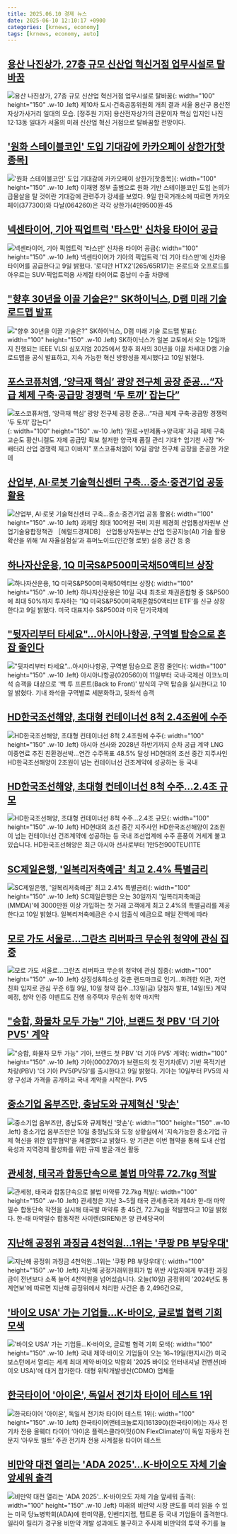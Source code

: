 ```yaml
---
title: 2025.06.10 경제 뉴스
date: 2025-06-10 12:10:17 +0900
categories: [krnews, economy]
tags: [krnews, economy, auto]
---
```

## [용산 나진상가, 27층 규모 신산업 혁신거점 업무시설로 탈바꿈](https://n.news.naver.com/mnews/article/016/0002482498)

![용산 나진상가, 27층 규모 신산업 혁신거점 업무시설로 탈바꿈](https://mimgnews.pstatic.net/image/origin/016/2025/06/10/2482498.jpg?type=nf220_150){: width="100" height="150" .w-10 .left}
제10차 도시·건축공동위원회 개최 결과 서울 용산구 용산전자상가사거리 일대의 모습. [정주원 기자] 용산전자상가의 관문이자 핵심 입지인 나진 12·13동 일대가 서울의 미래 신산업 혁신 거점으로 탈바꿈할 전망이다.

## ['원화 스테이블코인' 도입 기대감에 카카오페이 상한가[핫종목]](https://n.news.naver.com/mnews/article/421/0008302501)

!['원화 스테이블코인' 도입 기대감에 카카오페이 상한가[핫종목]](https://mimgnews.pstatic.net/image/origin/421/2025/06/09/8302501.jpg?type=nf220_150){: width="100" height="150" .w-10 .left}
이재명 정부 출범으로 원화 기반 스테이블코인 도입 논의가 급물살을 탈 것이란 기대감에 관련주가 강세를 보였다. 9일 한국거래소에 따르면 카카오페이(377300)와 다날(064260)은 각각 상한가(4만9500원·45

## [넥센타이어, 기아 픽업트럭 '타스만' 신차용 타이어 공급](https://n.news.naver.com/mnews/article/008/0005204720)

![넥센타이어, 기아 픽업트럭 '타스만' 신차용 타이어 공급](https://mimgnews.pstatic.net/image/origin/008/2025/06/09/5204720.jpg?type=nf220_150){: width="100" height="150" .w-10 .left}
넥센타이어가 기아의 픽업트럭 '더 기아 타스만'에 신차용 타이어를 공급한다고 9일 밝혔다. '로디안 HTX2'(265/65R17)는 온로드와 오프로드를 아우르는 SUV·픽업트럭용 사계절 타이어로 중남미 수출 차량에

## ["향후 30년을 이끌 기술은?" SK하이닉스, D램 미래 기술 로드맵 발표](https://n.news.naver.com/mnews/article/014/0005361152)

!["향후 30년을 이끌 기술은?" SK하이닉스, D램 미래 기술 로드맵 발표](https://mimgnews.pstatic.net/image/origin/014/2025/06/10/5361152.jpg?type=nf220_150){: width="100" height="150" .w-10 .left}
SK하이닉스가 일본 교토에서 오는 12일까지 진행되는 IEEE VLSI 심포지엄 2025에서 향후 회사의 30년을 이끌 차세대 D램 기술 로드맵을 공식 발표하고, 지속 가능한 혁신 방향성을 제시했다고 10일 밝혔다.

## [포스코퓨처엠, ‘양극재 핵심’ 광양 전구체 공장 준공…“자급 체제 구축·공급망 경쟁력 ‘두 토끼’ 잡는다”](https://n.news.naver.com/mnews/article/016/0002482652)

![포스코퓨처엠, ‘양극재 핵심’ 광양 전구체 공장 준공…“자급 체제 구축·공급망 경쟁력 ‘두 토끼’ 잡는다”](https://mimgnews.pstatic.net/image/origin/016/2025/06/10/2482652.jpg?type=nf220_150){: width="100" height="150" .w-10 .left}
‘원료→반제품→양극재’ 자급 체제 구축 고순도 황산니켈도 자체 공급망 확보 철저한 양극재 품질 관리 기대↑ 엄기천 사장 “K-배터리 산업 경쟁력 제고 이바지” 포스코퓨처엠이 10일 광양 전구체 공장을 준공한 가운데

## [산업부, AI·로봇 기술혁신센터 구축…중소·중견기업 공동 활용](https://n.news.naver.com/mnews/article/016/0002482690)

![산업부, AI·로봇 기술혁신센터 구축…중소·중견기업 공동 활용](https://mimgnews.pstatic.net/image/origin/016/2025/06/10/2482690.jpg?type=nf220_150){: width="100" height="150" .w-10 .left}
과제당 최대 100억원 국비 지원 제경희 산업통상자원부 산업기술융합정책관 ［헤럴드경제DB］ 산업통상자원부는 산업 인공지능(AI) 기술 활용 확산을 위해 ‘AI 자율실험실’과 휴머노이드(인간형 로봇) 실증 공간 등 중

## [하나자산운용, 1Q 미국S&P500미국채50액티브 상장](https://n.news.naver.com/mnews/article/277/0005604487)

![하나자산운용, 1Q 미국S&P500미국채50액티브 상장](https://mimgnews.pstatic.net/image/origin/277/2025/06/09/5604487.jpg?type=nf220_150){: width="100" height="150" .w-10 .left}
하나자산운용은 10일 국내 최초로 채권혼합형 중 S&P500에 최대 50%까지 투자하는 '1Q 미국S&P500미국채혼합50액티브 ETF'를 신규 상장한다고 9일 밝혔다. 미국 대표지수 S&P500과 미국 단기국채에

## ["뒷자리부터 타세요"…아시아나항공, 구역별 탑승으로 혼잡 줄인다](https://n.news.naver.com/mnews/article/011/0004495086)

!["뒷자리부터 타세요"…아시아나항공, 구역별 탑승으로 혼잡 줄인다](https://mimgnews.pstatic.net/image/origin/011/2025/06/10/4495086.jpg?type=nf220_150){: width="100" height="150" .w-10 .left}
아시아나항공(020560)이 11일부터 국내·국제선 이코노미석 승객을 대상으로 '백 투 프론트(Back to Front)' 방식의 구역 탑승을 실시한다고 10일 밝혔다. 기내 좌석을 구역별로 세분화하고, 뒷좌석 승객

## [HD한국조선해양, 초대형 컨테이너선 8척 2.4조원에 수주](https://n.news.naver.com/mnews/article/001/0015440660)

![HD한국조선해양, 초대형 컨테이너선 8척 2.4조원에 수주](https://mimgnews.pstatic.net/image/origin/001/2025/06/10/15440660.jpg?type=nf220_150){: width="100" height="150" .w-10 .left}
아시아 선사와 2028년 하반기까지 순차 공급 계약 LNG 이중연료 추진 친환경선박…연간 수주목표 48.5% 달성 HD현대의 조선 중간 지주사인 HD한국조선해양이 2조원이 넘는 컨테이너선 건조계약에 성공하는 등 국내

## [HD한국조선해양, 초대형 컨테이너선 8척 수주…2.4조 규모](https://n.news.naver.com/mnews/article/374/0000444912)

![HD한국조선해양, 초대형 컨테이너선 8척 수주…2.4조 규모](https://mimgnews.pstatic.net/image/origin/374/2025/06/10/444912.jpg?type=nf220_150){: width="100" height="150" .w-10 .left}
HD현대의 조선 중간 지주사인 HD한국조선해양이 2조원이 넘는 컨테이너선 건조계약에 성공하는 등 국내 조선업계에 수주 훈풍이 거세게 불고 있습니다. HD한국조선해양은 최근 아시아 선사로부터 1만5천900TEU(1TE

## [SC제일은행, '일복리저축예금' 최고 2.4% 특별금리](https://n.news.naver.com/mnews/article/003/0013294114)

![SC제일은행, '일복리저축예금' 최고 2.4% 특별금리](https://mimgnews.pstatic.net/image/origin/003/2025/06/10/13294114.jpg?type=nf220_150){: width="100" height="150" .w-10 .left}
SC제일은행은 오는 30일까지 '일복리저축예금(MMDA)'에 3000만원 이상 가입하는 첫 거래 고객에게 최고 2.4%의 특별금리를 제공한다고 10일 밝혔다. 일복리저축예금은 수시 입출식 예금으로 매일 잔액에 따라

## [모로 가도 서울로…그란츠 리버파크 무순위 청약에 관심 집중](https://n.news.naver.com/mnews/article/009/0005505322)

![모로 가도 서울로…그란츠 리버파크 무순위 청약에 관심 집중](https://mimgnews.pstatic.net/image/origin/009/2025/06/09/5505322.jpg?type=nf220_150){: width="100" height="150" .w-10 .left}
상징성&희소성 갖춘 랜드마크로 인기…화려한 외관, 자연 친화 입지로 관심 꾸준 6월 9일, 10일 청약 접수…13일(금) 당첨자 발표, 14일(토) 계약 예정, 청약 인증 이벤트도 진행 유주택자 무순위 청약 마지막

## ["승합, 화물차 모두 가능" 기아, 브랜드 첫 PBV '더 기아 PV5' 계약](https://n.news.naver.com/mnews/article/011/0004494648)

!["승합, 화물차 모두 가능" 기아, 브랜드 첫 PBV '더 기아 PV5' 계약](https://mimgnews.pstatic.net/image/origin/011/2025/06/09/4494648.jpg?type=nf220_150){: width="100" height="150" .w-10 .left}
기아(000270)가 브랜드의 첫 전기차(EV) 기반 목적기반차량(PBV) '더 기아 PV5(PV5)'를 출시한다고 9일 밝혔다. 기아는 10일부터 PV5의 사양 구성과 가격을 공개하고 국내 계약을 시작한다. PV5

## [중소기업 옴부즈만, 충남도와 규제혁신 '맞손'](https://n.news.naver.com/mnews/article/014/0005361153)

![중소기업 옴부즈만, 충남도와 규제혁신 '맞손'](https://mimgnews.pstatic.net/image/origin/014/2025/06/10/5361153.jpg?type=nf220_150){: width="100" height="150" .w-10 .left}
중소기업 옴부즈만은 10일 충청남도와 도청 상황실에서 '지속가능한 중소기업 규제 혁신을 위한 업무협약'을 체결했다고 밝혔다. 양 기관은 이번 협약을 통해 도내 산업 육성과 지역경제 활성화를 위한 규제 발굴·개선 활동

## [관세청, 태국과 합동단속으로 불법 마약류 72.7kg 적발](https://n.news.naver.com/mnews/article/119/0002966277)

![관세청, 태국과 합동단속으로 불법 마약류 72.7kg 적발](https://mimgnews.pstatic.net/image/origin/119/2025/06/10/2966277.jpg?type=nf220_150){: width="100" height="150" .w-10 .left}
관세청은 지난 3~5월 태국 관세총국과 제4차 한-태 마약밀수 합동단속 작전을 실시해 태국발 마약류 총 45건, 72.7kg을 적발했다고 10일 밝혔다. 한-태 마약밀수 합동작전 사이렌(SIREN)은 양 관세당국이

## [지난해 공정위 과징금 4천억원…1위는 '쿠팡 PB 부당우대'](https://n.news.naver.com/mnews/article/422/0000747890)

![지난해 공정위 과징금 4천억원…1위는 '쿠팡 PB 부당우대'](https://mimgnews.pstatic.net/image/origin/422/2025/06/10/747890.jpg?type=nf220_150){: width="100" height="150" .w-10 .left}
지난해 공정거래위원회가 법 위반 사업자에게 부과한 과징금이 전년보다 소폭 늘어 4천억원을 넘어섰습니다. 오늘(10일) 공정위의 '2024년도 통계연보'에 따르면 지난해 공정위에서 처리한 사건은 총 2,496건으로,

## ['바이오 USA' 가는 기업들…K-바이오, 글로벌 협력 기회 모색](https://n.news.naver.com/mnews/article/277/0005605258)

!['바이오 USA' 가는 기업들…K-바이오, 글로벌 협력 기회 모색](https://mimgnews.pstatic.net/image/origin/277/2025/06/10/5605258.jpg?type=nf220_150){: width="100" height="150" .w-10 .left}
국내 제약·바이오 기업들이 오는 16~19일(현지시간) 미국 보스턴에서 열리는 세계 최대 제약·바이오 박람회 '2025 바이오 인터내셔널 컨벤션(바이오 USA)'에 대거 참가한다. 대형 위탁개발생산(CDMO) 업체들

## [한국타이어 '아이온', 독일서 전기차 타이어 테스트 1위](https://n.news.naver.com/mnews/article/018/0006035384)

![한국타이어 '아이온', 독일서 전기차 타이어 테스트 1위](https://mimgnews.pstatic.net/image/origin/018/2025/06/10/6035384.jpg?type=nf220_150){: width="100" height="150" .w-10 .left}
한국타이어앤테크놀로지(161390)(한국타이어)는 자사 전기차 전용 올웨더 타이어 ‘아이온 플렉스클라이밋(iON FlexClimate)’이 독일 자동차 전문지 ‘아우토 빌트’ 주관 전기차 전용 사계절용 타이어 테스트

## [비만약 대전 열리는 'ADA 2025'…K-바이오도 자체 기술 앞세워 출격](https://n.news.naver.com/mnews/article/008/0005205018)

![비만약 대전 열리는 'ADA 2025'…K-바이오도 자체 기술 앞세워 출격](https://mimgnews.pstatic.net/image/origin/008/2025/06/09/5205018.jpg?type=nf220_150){: width="100" height="150" .w-10 .left}
미래의 비만약 시장 판도를 미리 읽을 수 있는 미국 당뇨병학회(ADA)에 한미약품, 인벤티지랩, 펩트론 등 국내 기업들이 출격한다. 일라이 릴리가 경구용 비만약 개발 성과에도 불구하고 주사제 비만약의 투약 주기를 늘

